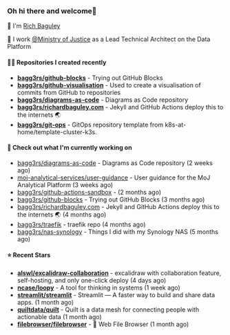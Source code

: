 ### Oh hi there and welcome👋

👐 I'm [Rich Baguley](https://richardbaguley.com/about)

🏢 I work [@Ministry of Justice](https://github.com/ministryofjustice) as a Lead Technical Architect on the Data Platform

#### 👨‍💻 Repositories I created recently
- **[bagg3rs/github-blocks](https://github.com/bagg3rs/github-blocks)** - Trying out GitHub Blocks
- **[bagg3rs/github-visualisation](https://github.com/bagg3rs/github-visualisation)** - Used to create a visualisation of commits from GitHub to repositories
- **[bagg3rs/diagrams-as-code](https://github.com/bagg3rs/diagrams-as-code)** - Diagrams as Code repository
- **[bagg3rs/richardbaguley.com](https://github.com/bagg3rs/richardbaguley.com)** - Jekyll and GitHub Actions deploy this to the internets 🌏
- **[bagg3rs/git-ops](https://github.com/bagg3rs/git-ops)** - GitOps repository template from k8s-at-home/template-cluster-k3s.

#### 👷 Check out what I'm currently working on

- [bagg3rs/diagrams-as-code](https://github.com/bagg3rs/diagrams-as-code) - Diagrams as Code repository (2 weeks ago)
- [moj-analytical-services/user-guidance](https://github.com/moj-analytical-services/user-guidance) - User guidance for the MoJ Analytical Platform (3 weeks ago)
- [bagg3rs/github-actions-sandbox](https://github.com/bagg3rs/github-actions-sandbox) -  (2 months ago)
- [bagg3rs/github-blocks](https://github.com/bagg3rs/github-blocks) - Trying out GitHub Blocks (3 months ago)
- [bagg3rs/richardbaguley.com](https://github.com/bagg3rs/richardbaguley.com) - Jekyll and GitHub Actions deploy this to the internets 🌏 (4 months ago)
- [bagg3rs/traefik](https://github.com/bagg3rs/traefik) - traefik repo (4 months ago)
- [bagg3rs/nas-synology](https://github.com/bagg3rs/nas-synology) - Things I did with my Synology NAS (5 months ago)

#### ⭐ Recent Stars


- **[alswl/excalidraw-collaboration](https://github.com/alswl/excalidraw-collaboration)** - excalidraw with collaboration feature, self-hosting, and only one-click deploy (4 days ago)
- **[ncase/loopy](https://github.com/ncase/loopy)** - A tool for thinking in systems (1 week ago)
- **[streamlit/streamlit](https://github.com/streamlit/streamlit)** - Streamlit — A faster way to build and share data apps. (1 month ago)
- **[quiltdata/quilt](https://github.com/quiltdata/quilt)** - Quilt is a data mesh for connecting people with actionable data (1 month ago)
- **[filebrowser/filebrowser](https://github.com/filebrowser/filebrowser)** - 📂 Web File Browser (1 month ago)
